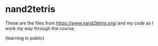 # nand2tetris

These are the files from https://www.nand2tetris.org/ and my code
as I work my way through the course.

(learning in public)
